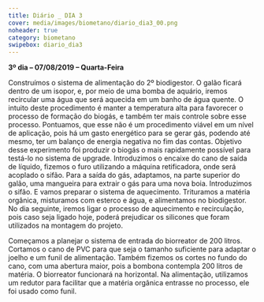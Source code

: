 ```yaml
---
title: Diário _ DIA 3
cover: media/images/biometano/diario_dia3_00.png
noheader: true
category: biometano
swipebox: diario_dia3
---
```


**3º dia – 07/08/2019 – Quarta-Feira**
  
Construímos o sistema de alimentação do 2º biodigestor. O galão ficará dentro de um isopor, e, por meio de uma bomba de aquário, iremos recircular uma água que será aquecida em um banho de água quente. O intuito deste procedimento é manter a temperatura alta para favorecer o processo de formação do biogás, e também ter mais controle sobre esse processo.
Pontuamos, que esse não é um procedimento viável em um nível de aplicação, pois há um gasto energético para se gerar gás, podendo até mesmo, ter um balanço de energia negativa no fim das contas. Objetivo desse experimento foi produzir o biogás o mais rapidamente possível para testá-lo no sistema de upgrade.
Introduzimos o encaixe do cano de saída de líquido, fizemos o furo utilizando a máquina retificadora, onde será acoplado o sifão.
Para a saída do gás, adaptamos, na parte superior do galão, uma mangueira para extrair o gás para uma nova boia. Introduzimos o sifão. E vamos preparar o sistema de aquecimento.
Trituramos a matéria orgânica, misturamos com esterco e água, e alimentamos no biodigestor. 
No dia seguinte, iremos ligar o processo de aquecimento e recirculação, pois caso seja ligado hoje, poderá prejudicar os silicones que foram utilizados na montagem do projeto.
 
Começamos a planejar o sistema de entrada do biorreator de 200 litros. Cortamos o cano de PVC para que seja o tamanho suficiente para adaptar o joelho e um funil de alimentação. Também fizemos os cortes no fundo do cano, com uma abertura maior, pois a bombona contempla 200 litros de matéria. O biorreator funcionará na horizontal. 
Na alimentação, utilizamos um redutor para facilitar que a matéria orgânica entrasse no processo, ele foi usado como funil. 

